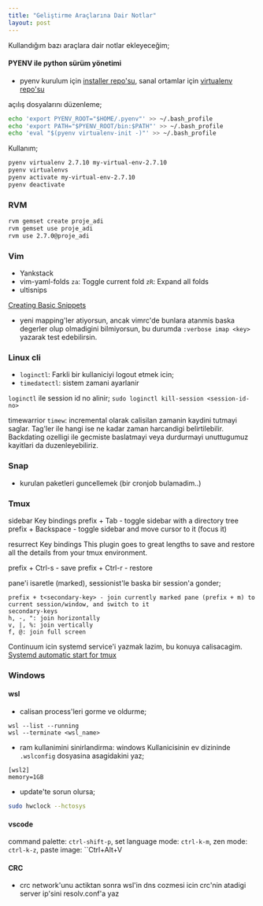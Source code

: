 ```yaml
---
title: "Geliştirme Araçlarına Dair Notlar"
layout: post
---
```


Kullandığım bazı araçlara dair notlar ekleyeceğim;

#### PYENV ile python sürüm yönetimi
* pyenv
kurulum için [installer repo'su](https://github.com/pyenv/pyenv-installer), 
sanal ortamlar için [virtualenv repo'su](https://github.com/pyenv/pyenv-virtualenv)

açılış dosyalarını düzenleme;
```bash
echo 'export PYENV_ROOT="$HOME/.pyenv"' >> ~/.bash_profile
echo 'export PATH="$PYENV_ROOT/bin:$PATH"' >> ~/.bash_profile
echo 'eval "$(pyenv virtualenv-init -)"' >> ~/.bash_profile
```

Kullanım;
```bash
pyenv virtualenv 2.7.10 my-virtual-env-2.7.10
pyenv virtualenvs
pyenv activate my-virtual-env-2.7.10
pyenv deactivate
```

[//]: # (### RVM)
[//]: # (### APT  eklenecek)
[//]: # (APT gelistirmeleriyle yeni komutlar hayatimiza giriyor.)

### RVM
```bash
rvm gemset create proje_adi
rvm gemset use proje_adi
rvm use 2.7.0@proje_adi
```


### Vim 
* Yankstack
* vim-yaml-folds
  `za`: Toggle current fold
  `zR`: Expand all folds
* ultisnips

[Creating Basic Snippets](https://www.youtube.com/watch?v=f_WQxYgK0Pk&feature=emb_logo)

* yeni mapping'ler atiyorsun, ancak vimrc'de bunlara atanmis baska degerler
  olup olmadigini bilmiyorsun, bu durumda `:verbose imap <key>` yazarak
  test edebilirsin.


### Linux cli
* `loginctl`: Farkli bir kullaniciyi logout etmek icin;
* `timedatectl`: sistem zamani ayarlanir

`loginctl` ile session id no alinir;
`sudo loginctl kill-session <session-id-no>`

timewarrior `timew`: incremental olarak calisilan zamanin kaydini tutmayi
saglar. Tag'ler ile hangi ise ne kadar zaman harcandigi belirtilebilir.
Backdating ozelligi ile gecmiste baslatmayi veya durdurmayi unuttugumuz
kayitlari da duzenleyebiliriz.


### Snap
* kurulan paketleri guncellemek (bir cronjob bulamadim..)

### Tmux
sidebar Key bindings
prefix + Tab - toggle sidebar with a directory tree
prefix + Backspace - toggle sidebar and move cursor to it (focus it)

resurrect Key bindings
This plugin goes to great lengths to save and restore all the details from your
tmux environment. 

prefix + Ctrl-s - save
prefix + Ctrl-r - restore

pane'i isaretle (marked), sessionist'le baska bir session'a gonder;
```
prefix + t<secondary-key> - join currently marked pane (prefix + m) to current session/window, and switch to it
secondary-keys
h, -, ": join horizontally
v, |, %: join vertically
f, @: join full screen
```

Continuum icin systemd service'i yazmak lazim, bu konuya calisacagim.
[Systemd automatic start for tmux
](https://github.com/tmux-plugins/tmux-continuum/blob/master/docs/systemd_details.md)

### Windows
#### wsl
* calisan process'leri gorme ve oldurme;
```
wsl --list --running
wsl --terminate <wsl_name>
```
* ram kullanimini sinirlandirma: windows Kullanicisinin ev dizininde
  `.wslconfig` dosyasina asagidakini yaz;
```
[wsl2]
memory=1GB
```

* update'te sorun olursa;
```bash
sudo hwclock --hctosys
```

#### vscode
command palette: `ctrl-shift-p`, set language mode: `ctrl-k-m`, zen mode:
`ctrl-k-z`, paste image: ``Ctrl+Alt+V 

#### CRC
* crc network'unu actiktan sonra wsl'in dns cozmesi icin crc'nin atadigi server
  ip'sini resolv.conf'a yaz

